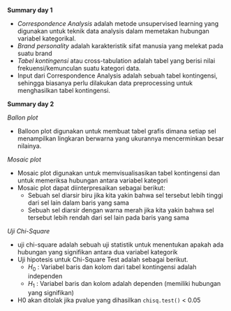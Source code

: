 **Summary day 1**

* *Correspondence Analysis* adalah metode unsupervised learning yang digunakan untuk teknik data analysis dalam memetakan hubungan variabel kategorikal.
* *Brand personality* adalah karakteristik sifat manusia yang melekat pada suatu brand
* *Tabel kontingensi* atau cross-tabulation adalah tabel yang berisi nilai frekuensi/kemunculan suatu kategori data.
* Input dari Correspondence Analysis adalah sebuah tabel kontingensi, sehingga biasanya perlu dilakukan data preprocessing untuk menghasilkan tabel kontingensi.


**Summary day 2**

*Ballon plot*

* Balloon plot digunakan untuk membuat tabel grafis dimana setiap sel menampilkan lingkaran berwarna yang ukurannya mencerminkan besar nilainya.

*Mosaic plot*

* Mosaic plot digunakan untuk memvisualisasikan tabel kontingensi dan untuk memeriksa hubungan antara variabel kategori
* Mosaic plot dapat diinterpresaikan sebagai berikut:
  + Sebuah sel diarsir biru jika kita yakin bahwa sel tersebut lebih tinggi dari sel lain dalam baris yang sama
  + Sebuah sel diarsir dengan warna merah jika kita yakin bahwa sel tersebut lebih rendah dari sel lain pada baris yang sama
  
*Uji Chi-Square*

* uji chi-square adalah sebuah uji statistik untuk menentukan apakah ada hubungan yang signifikan antara dua variabel kategorik
* Uji hipotesis untuk Chi-Square Test adalah sebagai berikut.
  + $H_0$ : Variabel baris dan kolom dari tabel kontingensi adalah independen
  + $H_1$ : Variabel baris dan kolom adalah dependen (memiliki hubungan yang signifikan)
* H0 akan ditolak jika pvalue yang dihasilkan `chisq.test()` < 0.05